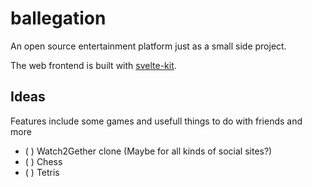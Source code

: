 # ballegation

An open source entertainment platform  just as a small side project.

The web frontend is built with [svelte-kit](https://kit.svelte.dev/). 

## Ideas
Features include some games and usefull things to do with friends and more

* ( ) Watch2Gether clone (Maybe for all kinds of social sites?)
* ( ) Chess
* ( ) Tetris

